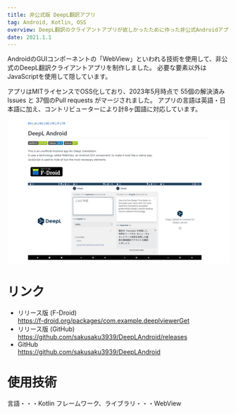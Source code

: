 ```yaml
---
title: 非公式版 DeepL翻訳アプリ
tag: Android, Kotlin, OSS
overview: DeepL翻訳のクライアントアプリが欲しかったために作った非公式Androidアプリ
date: 2021.1.1
---
```


AndroidのGUIコンポーネントの「WebView」といわれる技術を使用して、非公式のDeepL翻訳クライアントアプリを制作しました。
必要な要素以外はJavaScriptを使用して隠しています。

アプリはMITライセンスでOSS化しており、2023年5月時点で 55個の解決済みIssues と 37個のPull requests がマージされました。
アプリの言語は英語・日本語に加え、コントリビューターにより計8ヶ国語に対応しています。

![](/public/posts/deepl-android/screenshot.png)


# リンク
- リリース版 (F-Droid)  
https://f-droid.org/packages/com.example.deeplviewerGet
- リリース版 (GitHub)  
https://github.com/sakusaku3939/DeepLAndroid/releases
- GitHub  
https://github.com/sakusaku3939/DeepLAndroid

# 使用技術
言語・・・Kotlin
フレームワーク、ライブラリ・・・WebView
